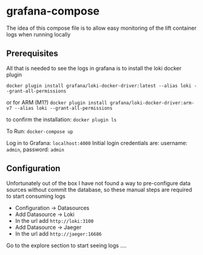 # grafana-compose


The idea of this compose file is to allow easy monitoring of the lift container logs when running locally

## Prerequisites
All that is needed to see the logs in grafana is to install the loki docker plugin

`docker plugin install grafana/loki-docker-driver:latest --alias loki --grant-all-permissions`

or for ARM (M1?)
`docker plugin install grafana/loki-docker-driver:arm-v7 --alias loki --grant-all-permissions`

to confirm the installation:
`docker plugin ls`

To Run: `docker-compose up`

Log in to Grafana: `localhost:4000`
Initial login credentials are:
username: `admin`, password: `admin`

## Configuration
Unfortunately out of the box I have not found a way to pre-configure data sources without commit the database, so these manual steps are required to start consuming logs

- Configuration -> Datasources
- Add Datasource -> Loki
- In the url add `http://loki:3100`
- Add Datasource -> Jaeger
- In the url add `http://jaeger:16686`

Go to the explore section to start seeing logs .... 
